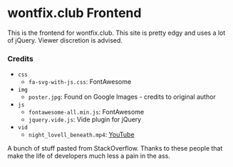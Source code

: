 # wontfix.club Frontend

This is the frontend for wontfix.club. This site is
pretty edgy and uses a lot of jQuery. Viewer discretion
is advised.

### Credits

* `css`
    * `fa-svg-with-js.css`: FontAwesome
* `img`
    * `poster.jpg`: Found on Google Images - credits to original author
* `js`
    * `fontawesome-all.min.js`: FontAwesome
    * `jquery.vide.js`: Vide plugin for jQuery
* `vid`
    * `night_lovell_beneath.mp4`: [YouTube](https://www.youtube.com/watch?v=GZ66ZDsZkbM)

A bunch of stuff pasted from StackOverflow. Thanks to these people
that make the life of developers much less a pain in the ass.
